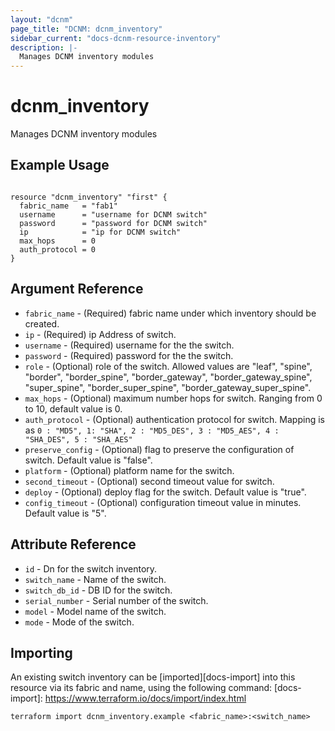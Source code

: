 ```yaml
---
layout: "dcnm"
page_title: "DCNM: dcnm_inventory"
sidebar_current: "docs-dcnm-resource-inventory"
description: |-
  Manages DCNM inventory modules
---
```


# dcnm_inventory #
Manages DCNM inventory modules

## Example Usage ##

```hcl

resource "dcnm_inventory" "first" {
  fabric_name   = "fab1"
  username      = "username for DCNM switch"
  password      = "password for DCNM switch"
  ip            = "ip for DCNM switch"
  max_hops      = 0
  auth_protocol = 0
}

```


## Argument Reference ##

* `fabric_name` - (Required) fabric name under which inventory should be created.
* `ip` - (Required) ip Address of switch.
* `username` - (Required) username for the the switch.
* `password` - (Required) password for the the switch.
* `role` - (Optional) role of the switch. Allowed values are "leaf", "spine", "border", "border_spine", "border_gateway", "border_gateway_spine", "super_spine", "border_super_spine", "border_gateway_super_spine".
* `max_hops` - (Optional) maximum number hops for switch. Ranging from 0 to 10, default value is 0.
* `auth_protocol` - (Optional) authentication protocol for switch. Mapping is as `0 : "MD5", 1: "SHA", 2 : "MD5_DES", 3 : "MD5_AES", 4 : "SHA_DES", 5 : "SHA_AES"`
* `preserve_config` - (Optional) flag to preserve the configuration of switch. Default value is "false".
* `platform` - (Optional) platform name for the switch.
* `second_timeout` - (Optional) second timeout value for switch.
* `deploy` - (Optional) deploy flag for the switch. Default value is "true".
* `config_timeout` - (Optional) configuration timeout value in minutes. Default value is "5".


## Attribute Reference

* `id` - Dn for the switch inventory.
* `switch_name` - Name of the switch.
* `switch_db_id` - DB ID for the switch.
* `serial_number` - Serial number of the switch.
* `model` - Model name of the switch.
* `mode` - Mode of the switch.

## Importing ##

An existing switch inventory can be [imported][docs-import] into this resource via its fabric and name, using the following command:
[docs-import]: https://www.terraform.io/docs/import/index.html


```
terraform import dcnm_inventory.example <fabric_name>:<switch_name>
```